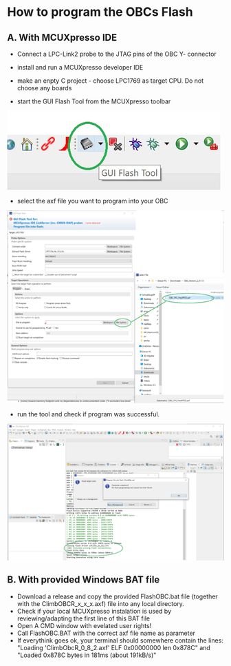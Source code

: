 How to program the OBCs Flash
=============================

A. With MCUXpresso IDE
----------------------

- Connect a LPC-Link2 probe to the JTAG pins of the OBC Y- connector

- install and run a MCUXpresso developer IDE

- make an enpty C project - choose LPC1769 as target CPU. Do not choose any boards

- start the GUI Flash Tool from the MCUXpresso toolbar 

![Step1](pic/Flash1.jpg)

- select the axf file you want to program into your OBC

![Step2](pic/Flash2.jpg)

- run the tool and check if program was successful.

![Step3](pic/Flash3.jpg)


B. With provided Windows BAT file
---------------------------------

- Download a release and copy the provided FlashOBC.bat file (together with the ClimbOBCR_x_x_x.axf) file into any local directory.
- Check if your local MCUXpresso instalation is used by reviewing/adapting the first line of this BAT file
- Open A CMD window with evelated user rights!
- Call FlashOBC.BAT <ClimbObcRxxx> with the correct axf file name as parameter
- If everythink goes ok, your terminal should somewhere contain the lines: "Loading 'ClimbObcR_0_8_2.axf' ELF 0x00000000 len 0x878C" and "Loaded 0x878C bytes in 181ms (about 191kB/s)"




